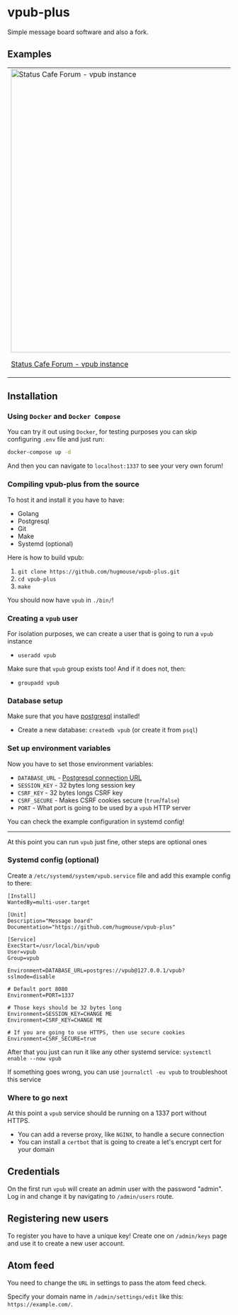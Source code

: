 # vpub-plus

Simple message board software and also a fork.

## Examples

<table>
  <tr>
    <td>
      <a href="https://github.com/user-attachments/assets/4ded261a-f2c3-4f8f-b474-be268aa61ff7">
        <img alt="Status Cafe Forum - vpub instance" width="640" src="https://github.com/user-attachments/assets/4ded261a-f2c3-4f8f-b474-be268aa61ff7">
      </a>
      <p><a href="#example-vpub">Status Cafe Forum - vpub instance</a></p>
    </td>
    <td>
      <a href="https://github.com/user-attachments/assets/6e65c795-6ef6-40f3-b222-18f4c3f48548">
        <img alt="Vpub Plus Forum - vpub-plus instance" width="640" src="https://github.com/user-attachments/assets/6e65c795-6ef6-40f3-b222-18f4c3f48548">
      </a>
      <p><a href="#example-vpub-plus">Vpub Plus Forum - vpub-plus instance</a></p>
    </td>
  </tr>
</table>

## Installation

### Using `Docker` and `Docker Compose`

You can try it out using `Docker`, for testing purposes you can skip configuring `.env` file and just run:

```bash
docker-compose up -d
```

And then you can navigate to `localhost:1337` to see your very own forum!

### Compiling vpub-plus from the source

To host it and install it you have to have:

* Golang
* Postgresql
* Git
* Make
* Systemd (optional)

Here is how to build vpub:

1. `git clone https://github.com/hugmouse/vpub-plus.git`
2. `cd vpub-plus`
3. `make`

You should now have `vpub` in `./bin/`!

### Creating a `vpub` user

For isolation purposes, we can create a user that is going to run a `vpub` instance

* `useradd vpub`

Make sure that `vpub` group exists too! And if it does not, then:

* `groupadd vpub`

### Database setup

Make sure that you have [postgresql][postgres] installed!

* Create a new database: `createdb vpub` (or create it from `psql`)

### Set up environment variables

Now you have to set those environment variables:

* `DATABASE_URL` - [Postgresql connection URL][postgres-url-format]
* `SESSION_KEY` - 32 bytes long session key
* `CSRF_KEY` - 32 bytes longs CSRF key
* `CSRF_SECURE` - Makes CSRF cookies secure (`true`/`false`)
* `PORT` - What port is going to be used by a `vpub` HTTP server

You can check the example configuration in systemd config!

----

At this point you can run `vpub` just fine, other steps are optional ones

### Systemd config (optional)

Create a `/etc/systemd/system/vpub.service` file and add this example config to there:

```
[Install]
WantedBy=multi-user.target

[Unit]
Description="Message board"
Documentation="https://github.com/hugmouse/vpub-plus"

[Service]
ExecStart=/usr/local/bin/vpub
User=vpub
Group=vpub

Environment=DATABASE_URL=postgres://vpub@127.0.0.1/vpub?sslmode=disable

# Default port 8080
Environment=PORT=1337

# Those keys should be 32 bytes long
Environment=SESSION_KEY=CHANGE ME
Environment=CSRF_KEY=CHANGE ME

# If you are going to use HTTPS, then use secure cookies
Environment=CSRF_SECURE=true
```

After that you just can run it like any other systemd service: `systemctl enable --now vpub`

If something goes wrong, you can use `journalctl -eu vpub` to troubleshoot this service

### Where to go next

At this point a `vpub` service should be running on a 1337 port without HTTPS.

* You can add a reverse proxy, like `NGINX`, to handle a secure connection
* You can install a `certbot` that is going to create a let's encrypt cert for your domain

## Credentials

On the first run `vpub` will create an admin user with the password "admin".
Log in and change it by navigating to `/admin/users` route.

## Registering new users

To register you have to have a unique key! Create one on `/admin/keys` page and use it to create a new user account.

## Atom feed

You need to change the `URL` in settings to pass the atom feed check.

Specify your domain name in `/admin/settings/edit` like this: `https://example.com/`.

[postgres]: https://www.postgresql.org/download/

[postgres-url-format]: https://stackoverflow.com/q/3582552

[example-vpub]: https://forum.status.cafe/
[example-vpub-plus]: https://vpub.mysh.dev/
